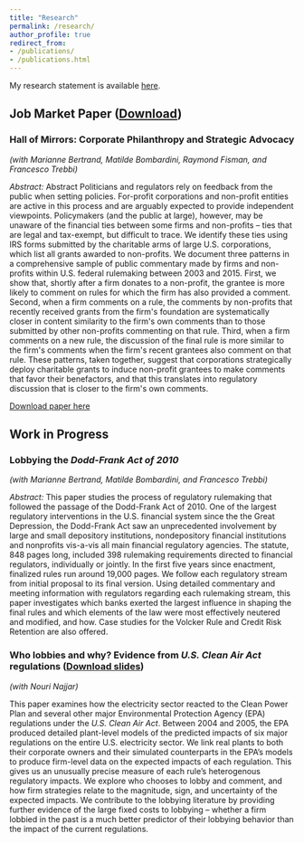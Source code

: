 ```yaml
---
title: "Research"
permalink: /research/
author_profile: true
redirect_from:
- /publications/
- /publications.html
---
```


My research statement is available [here](https://bradhackinen.ca/files/BradHackinen_ResearchStatement.pdf).


## Job Market Paper ([Download](http://bradhackinen.ca/files/BradHackinen_JMP.pdf))
### Hall of Mirrors: Corporate Philanthropy and Strategic Advocacy
_(with Marianne Bertrand, Matilde Bombardini, Raymond Fisman, and Francesco Trebbi)_

_Abstract:_ Abstract Politicians and regulators rely on feedback from the public when setting policies. For-profit corporations and non-profit entities are active in this process and are arguably expected to provide independent viewpoints. Policymakers (and the public at large), however, may be unaware of the financial ties between some firms and non-profits – ties that are legal and tax-exempt, but difficult to trace. We identify these ties using IRS forms submitted by the charitable arms of large U.S. corporations, which list all grants awarded to non-profits. We document three patterns in a comprehensive sample of public commentary made by firms and non-profits within U.S. federal rulemaking between 2003 and 2015. First, we show that, shortly after a firm donates to a non-profit, the grantee is more likely to comment on rules for which the firm has also provided a comment. Second, when a firm comments on a rule, the comments by non-profits that recently received grants from the firm's foundation are systematically closer in content similarity to the firm's own comments than to those submitted by other non-profits commenting on that rule. Third, when a firm comments on a new rule, the discussion of the final rule is more similar to the firm's comments when the firm's recent grantees also comment on that rule. These patterns, taken together, suggest that corporations strategically deploy charitable grants to induce non-profit grantees to make comments that favor their benefactors, and that this translates into regulatory discussion that is closer to the firm's own comments.

[Download paper here](http://bradhackinen.ca/files/BradHackinen_JMP.pdf)


## Work in Progress

### Lobbying the _Dodd-Frank Act of 2010_
_(with Marianne Bertrand, Matilde Bombardini, and Francesco Trebbi)_

_Abstract:_ This paper studies the process of regulatory rulemaking that followed the passage of the Dodd-Frank Act of 2010. One of the largest regulatory interventions in the U.S. financial system since the the Great Depression, the Dodd-Frank Act saw an unprecedented involvement by large and small depository institutions, nondepository financial institutions and nonprofits vis-a-vis all main financial regulatory agencies. The statute, 848 pages long, included 398 rulemaking requirements directed to financial regulators, individually or jointly. In the first five years since enactment, finalized rules run around 19,000 pages. We follow each regulatory stream from initial proposal to its final version. Using detailed commentary and meeting information with regulators regarding each rulemaking stream, this paper investigates which banks exerted the largest influence in shaping the final rules and which elements of the law were most effectively neutered and modified, and how. Case studies for the Volcker Rule and Credit Risk Retention are also offered.


### Who lobbies and why? Evidence from _U.S. Clean Air Act_ regulations ([Download slides](https://bradhackinen.ca/files/BradHackinen_WhoLobbiesAndWhy.pdf))
_(with Nouri Najjar)_

This paper examines how the electricity sector reacted to the Clean Power Plan and several other major Environmental Protection Agency (EPA) regulations under the _U.S. Clean Air Act_. Between 2004 and 2005, the EPA produced detailed plant-level models of the predicted impacts of six major regulations on the entire U.S. electricity sector. We link real plants to both their corporate owners and their simulated counterparts in the EPA’s models to produce firm-level data on the expected impacts of each regulation. This gives us an unusually precise measure of each rule’s heterogenous regulatory impacts. We explore who chooses to lobby and comment, and how firm strategies relate to the magnitude, sign, and uncertainty of the expected impacts. We contribute to the lobbying literature by providing further evidence of the large fixed costs to lobbying – whether a firm lobbied in the past is a much better predictor of their lobbying behavior than the impact of the current regulations.



<!-- ### Estimating spatial models of policy preferences from text
We consider the problem of estimating a spatial preferences model from -->



<!--
{% if author.googlescholar %}
  You can also find my articles on <u><a href="{{author.googlescholar}}">my Google Scholar profile</a>.</u>
{% endif %}

{% include base_path %}

{% for post in site.research reversed %}
  {% include archive-single.html %}
{% endfor %} -->

